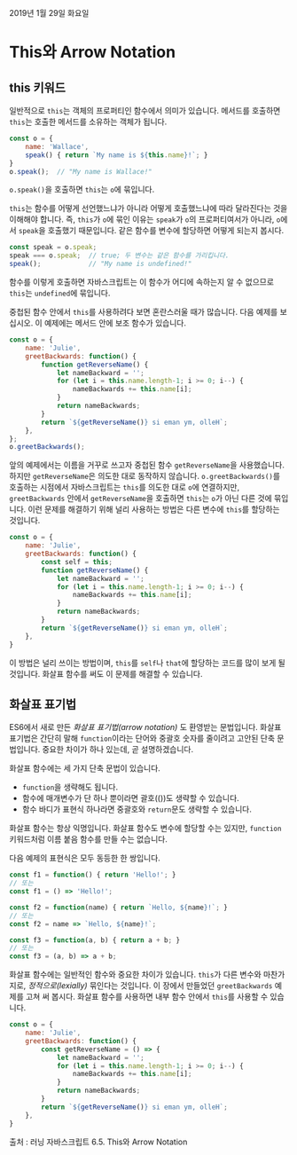 2019년 1월 29일 화요일

# This와 Arrow Notation

## this 키워드

일반적으로 `this`는 객체의 프로퍼티인 함수에서 의미가 있습니다. 메서드를 호출하면 `this`는 호출한 메서드를 소유하는 객체가 됩니다.

```javascript
const o = {
    name: 'Wallace',
    speak() { return `My name is ${this.name}!`; }
}
o.speak();	// "My name is Wallace!"
```

`o.speak()`을 호출하면 `this`는 `o`에 묶입니다.

`this`는 함수를 어떻게 선언했느냐가 아니라 어떻게 호출했느냐에 따라 달라진다는 것을 이해해야 합니다. 즉, `this`가 `o`에 묶인 이유는 `speak`가 `o`의 프로퍼티여서가 아니라, `o`에서 `speak`을 호출했기 때문입니다. 같은 함수를 변수에 할당하면 어떻게 되는지 봅시다.

```javascript
const speak = o.speak;
speak === o.speak;  // true; 두 변수는 같은 함수를 가리킵니다.
speak();            // "My name is undefined!"
```

함수를 이렇게 호출하면 자바스크립트는 이 함수가 어디에 속하는지 알 수 없으므로 `this`는 `undefined`에 묶입니다.

중첩된 함수 안에서 `this`를 사용하려다 보면 혼란스러울 때가 많습니다. 다음 예제를 보십시오. 이 예제에는 메서드 안에 보조 함수가 있습니다.

```javascript
const o = {
    name: 'Julie',
    greetBackwards: function() {
        function getReverseName() {
            let nameBackward = '';
            for (let i = this.name.length-1; i >= 0; i--) {
                nameBackwards += this.name[i];
            }
            return nameBackwards;
        }
        return `${getReverseName()} si eman ym, olleH`;
    },
};
o.greetBackwards();
```
앞의 예제에서는 이름을 거꾸로 쓰고자 중첩된 함수 `getReverseName`을 사용했습니다. 하지만 `getReverseName`은 의도한 대로 동작하지 않습니다. `o.greetBackwards()`를 호출하는 시점에서 자바스크립트는 `this`를 의도한 대로 `o`에 연결하지만, `greetBackwards` 안에서 `getReverseName`을 호출하면 `this`는 `o`가 아닌 다른 것에 묶입니다. 이런 문제를 해결하기 위해 널리 사용하는 방법은 다른 변수에 `this`를 할당하는 것입니다.

```javascript
const o = {
    name: 'Julie',
    greetBackwards: function() {
        const self = this;
        function getReverseName() {
            let nameBackward = '';
            for (let i = this.name.length-1; i >= 0; i--) {
                nameBackwards += this.name[i];
            }
            return nameBackwards;
        }
        return `${getReverseName()} si eman ym, olleH`;
    },
}
```
이 방법은 널리 쓰이는 방법이며, `this`를 `self`나 `that`에 할당하는 코드를 많이 보게 될 것입니다. 화살표 함수를 써도 이 문제를 해결할 수 있습니다. 

## 화살표 표기법
ES6에서 새로 만든 _화살표 표기법(arrow notation)_ 도 환영받는 문법입니다. 화살표 표기법은 간단히 말해 `function`이라는 단어와 중괄호 숫자를 줄이려고 고안된 단축 문법입니다. 중요한 차이가 하나 있는데, 곧 설명하겠습니다.

화살표 함수에는 세 가지 단축 문법이 있습니다.
- `function`을 생략해도 됩니다.
- 함수에 매개변수가 단 하나 뿐이라면 괄호(())도 생략할 수 있습니다.
- 함수 바디가 표현식 하나라면 중괄호와 `return`문도 생략할 수 있습니다.

화살표 함수는 항상 익명입니다. 화살표 함수도 변수에 할당할 수는 있지만, `function` 키워드처럼 이름 붙음 함수를 만들 수는 없습니다.

다음 예제의 표현식은 모두 동등한 한 쌍입니다.

```javascript
const f1 = function() { return 'Hello!'; }
// 또는
const f1 = () => 'Hello!';

const f2 = function(name) { return `Hello, ${name}!`; }
// 또는
const f2 = name => `Hello, ${name}!`;

const f3 = function(a, b) { return a + b; }
// 또는
const f3 = (a, b) => a + b;
```

화살표 함수에는 일반적인 함수와 중요한 차이가 있습니다. `this`가 다른 변수와 마찬가지로, _정적으로(lexially)_ 묶인다는 것입니다. 이 장에서 만들었던 `greetBackwards` 예제를 고쳐 써 봅시다. 화살표 함수를 사용하면 내부 함수 안에서 `this`를 사용할 수 있습니다.

```javascript
const o = {
    name: 'Julie',
    greetBackwards: function() {
        const getReverseName = () => {
            let nameBackward = '';
            for (let i = this.name.length-1; i >= 0; i--) {
                nameBackwards += this.name[i];
            }
            return nameBackwards;
        }
        return `${getReverseName()} si eman ym, olleH`;
    },
}
```

출처 : 러닝 자바스크립트 6.5. This와 Arrow Notation